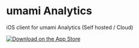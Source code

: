 # umami Analytics

iOS client for umami Analytics (Self hosted / Cloud)




[<img alt="Download on the App Store" src="https://github.com/user-attachments/assets/6b731cd7-e81c-4ce4-9257-7f4dab62cec5" />](https://apps.apple.com/app/id6475239611)
